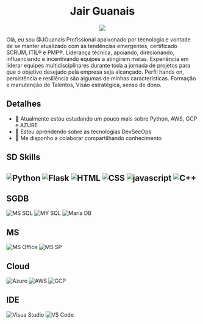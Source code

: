 <h1 align="center">Jair Guanais</h1>

<p align="center">
 <img src="https://media.licdn.com/dms/image/D4D16AQGGF30N7eQSdw/profile-displaybackgroundimage-shrink_350_1400/0/1687538926859?e=1696464000&v=beta&t=5fliOU-4NYRyZWv6RFHiHzwB_VrwHVlisatcLoRIwi0"/>
</p>

Olá, eu sou @JGuanais
Profissional apaixonado por tecnologia e vontade de se manter atualizado com as tendências emergentes, certificado SCRUM, ITIL® e PMP®.   Liderança técnica, apoiando, direcionando, influenciando e incentivando equipes a atingirem metas. Experiência em liderar equipes multidisciplinares durante toda a jornada de projetos para que o objetivo desejado pela empresa seja alcançado. Perfil hands on, persistência e resiliência são algumas de minhas características.  Formação e manutenção de Talentos, Visão estratégica, senso de dono.

## Detalhes
- 🌱 Atualmente estou estudando um pouco mais sobre Python, AWS, GCP e AZURE
- 🌱 Estou aprendendo sobre as tecnologias DevSecOps
- 💞️ Me disponho a colaborar compartilhando conhecimento

<!---
https://dev.to/envoy_/150-badges-for-github-pnk#skills

--->

## SD Skills
![Python](https://img.shields.io/badge/Python-14354C?style=for-the-badge&logo=python&logoColor=white)
![Flask](https://img.shields.io/badge/Flask-000000?style=for-the-badge&logo=flask&logoColor=white)
![HTML](	https://img.shields.io/badge/HTML5-E34F26?style=for-the-badge&logo=html5&logoColor=white)
![CSS](https://img.shields.io/badge/CSS3-1572B6?style=for-the-badge&logo=css3&logoColor=white)
![javascript](https://img.shields.io/badge/JavaScript-F7DF1E?style=for-the-badge&logo=javascript&logoColor=black)
![C++](https://img.shields.io/badge/C%2B%2B-00599C?style=for-the-badge&logo=c%2B%2B&logoColor=white)
-
## SGDB
![MS SQL](https://img.shields.io/badge/Microsoft%20SQL%20Server-CC2927?style=for-the-badge&logo=microsoft%20sql%20server&logoColor=white)
![MY SQL](https://img.shields.io/badge/MySQL-005C84?style=for-the-badge&logo=mysql&logoColor=white)
![Maria DB](https://img.shields.io/badge/MariaDB-003545?style=for-the-badge&logo=mariadb&logoColor=white)

## MS
![MS Office](https://img.shields.io/badge/Microsoft_Office-D83B01?style=for-the-badge&logo=microsoft-office&logoColor=white)
![MS SP](https://img.shields.io/badge/Microsoft_SharePoint-0078D4?style=for-the-badge&logo=microsoft-sharepoint&logoColor=white)

## Cloud
![Azure](https://img.shields.io/badge/Microsoft_Azure-0089D6?style=for-the-badge&logo=microsoft-azure&logoColor=white)
![AWS](https://img.shields.io/badge/Amazon_AWS-232F3E?style=for-the-badge&logo=amazon-aws&logoColor=white)
![GCP](https://img.shields.io/badge/Google_Cloud-4285F4?style=for-the-badge&logo=google-cloud&logoColor=white)

## IDE
![Visua Studio](https://img.shields.io/badge/Visual_Studio-5C2D91?style=for-the-badge&logo=visual%20studio&logoColor=white)
![VS Code](https://img.shields.io/badge/Visual_Studio_Code-0078D4?style=for-the-badge&logo=visual%20studio%20code&logoColor=white)

<!--- ![GitHub stats](https://github-readme-stats.vercel.app/api?username=JGuanais&show_icons=true&theme=transparent)
- 
[![Top Langs](https://github-readme-stats.vercel.app/api/top-langs/?username=JGuanais&layout=donut&theme=transparent)]

JGuanais/JGuanais is a ✨ special ✨ repository because its `README.md` (this file) appears on your GitHub profile.
You can click the Preview link to take a look at your changes.
--->
